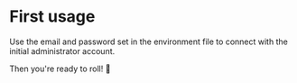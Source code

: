 # First usage

Use the email and password set in the environment file to connect with the initial administrator account.

Then you're ready to roll! 🎉
